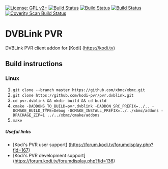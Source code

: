 [![License: GPL v2+](https://img.shields.io/badge/License-GPL%20v2+-blue.svg)](LICENSE.md)
[![Build Status](https://travis-ci.org/kodi-pvr/pvr.dvblink.svg?branch=Matrix)](https://travis-ci.org/kodi-pvr/pvr.dvblink/branches)
[![Build Status](https://dev.azure.com/teamkodi/kodi-pvr/_apis/build/status/kodi-pvr.pvr.dvblink?branchName=Matrix)](https://dev.azure.com/teamkodi/kodi-pvr/_build/latest?definitionId=59&branchName=Matrix)
[![Build Status](https://jenkins.kodi.tv/view/Addons/job/kodi-pvr/job/pvr.dvblink/job/Matrix/badge/icon)](https://jenkins.kodi.tv/blue/organizations/jenkins/kodi-pvr%2Fpvr.dvblink/branches/)
[![Coverity Scan Build Status](https://scan.coverity.com/projects/5120/badge.svg)](https://scan.coverity.com/projects/5120)

# DVBLink PVR
DVBLink PVR client addon for [Kodi] (https://kodi.tv)

## Build instructions

### Linux

1. `git clone --branch master https://github.com/xbmc/xbmc.git`
2. `git clone https://github.com/kodi-pvr/pvr.dvblink.git`
3. `cd pvr.dvblink && mkdir build && cd build`
4. `cmake -DADDONS_TO_BUILD=pvr.dvblink -DADDON_SRC_PREFIX=../.. -DCMAKE_BUILD_TYPE=Debug -DCMAKE_INSTALL_PREFIX=../../xbmc/addons -DPACKAGE_ZIP=1 ../../xbmc/cmake/addons`
5. `make`

##### Useful links

* [Kodi's PVR user support] (https://forum.kodi.tv/forumdisplay.php?fid=167)
* [Kodi's PVR development support] (https://forum.kodi.tv/forumdisplay.php?fid=136)
